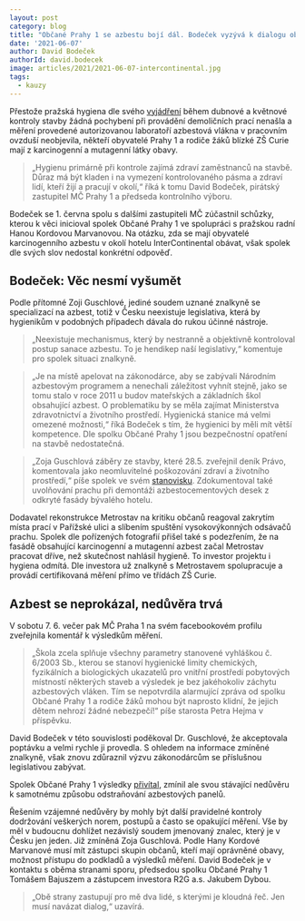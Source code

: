 ```yaml
---
layout: post
category: blog
title: "Občané Prahy 1 se azbestu bojí dál. Bodeček vyzývá k dialogu obou stran"
date: '2021-06-07'
author: David Bodeček
authorId: david.bodecek
image: articles/2021/2021-06-07-intercontinental.jpg
tags:
  - kauzy
---
```


Přestože pražská hygiena dle svého [vyjádření](http://www.hygpraha.cz/dokumenty/informace-k-demolicnim-pracim-na-objektu-byvaleho-hotelu-intercontinental--6096_6096_161_1.html) během dubnové a květnové kontroly stavby žádná pochybení při provádění demoličních prací nenašla a měření provedené autorizovanou laboratoří azbestová vlákna v pracovním ovzduší neobjevila, někteří obyvatelé Prahy 1 a rodiče žáků blízké ZŠ Curie mají z karcinogenní a mutagenní látky obavy. 

> „Hygienu primárně při kontrole zajímá zdraví zaměstnanců na stavbě. Důraz má být kladen i na vymezení kontrolovaného pásma a zdraví lidí, kteří žijí a pracují v okolí,“ říká k tomu David Bodeček, pirátský zastupitel MČ Prahy 1 a předseda kontrolního výboru.

Bodeček se 1. června spolu s dalšími zastupiteli MČ zúčastnil schůzky, kterou k věci inicioval spolek Občané Prahy 1 ve spolupráci s pražskou radní Hanou Kordovou Marvanovou. Na otázku, zda se mají obyvatelé karcinogenního azbestu v okolí hotelu InterContinental obávat, však spolek dle svých slov nedostal konkrétní odpověď.

## Bodeček: Věc nesmí vyšumět

Podle přítomné Zoji Guschlové, jediné soudem uznané znalkyně se specializací na azbest, totiž v Česku neexistuje legislativa, která by hygienikům v podobných případech dávala do rukou účinné nástroje.

> „Neexistuje mechanismus, který by nestranně a objektivně kontroloval postup sanace azbestu. To je hendikep naší legislativy,“ komentuje pro spolek situaci znalkyně.

> „Je na místě apelovat na zákonodárce, aby se zabývali Národním azbestovým programem a nenechali záležitost vyhnít stejně, jako se tomu stalo v roce 2011 u budov mateřských a základních škol obsahující azbest. O problematiku by se měla zajímat Ministerstva zdravotnictví a životního prostředí. Hygienická stanice má velmi omezené možnosti,“ říká Bodeček s tím, že hygienici by měli mít větší kompetence.
Dle spolku Občané Prahy 1 jsou bezpečnostní opatření na stavbě nedostatečná. 

> „Zoja Guschlová záběry ze stavby, které 28.5. zveřejnil deník Právo, komentovala jako neomluvitelné poškozování zdraví a životního prostředí,“ píše spolek ve svém [stanovisku](https://www.obcaneprahy1.cz/stanovisko-spolku-obcane-prahy-1-k-odstranovani-azbestoveho-materialu-z-fasady-byvaleho-hotelu-intercontinental-c318.html). Zdokumentoval také uvolňování prachu při demontáži azbestocementových desek z odkryté fasády bývalého hotelu.

Dodavatel rekonstrukce Metrostav na kritiku občanů reagoval zakrytím místa prací v Pařížské ulici a slíbením spuštění vysokovýkonných odsávačů prachu. Spolek dle pořízených fotografií přišel také s podezřením, že na fasádě obsahující karcinogenní a mutagenní azbest začal Metrostav pracovat dříve, než skutečnost nahlásil hygieně. To investor projektu i hygiena odmítá. Dle investora už znalkyně s Metrostavem spolupracuje a provádí certifikovaná měření přímo ve třídách ZŠ Curie.

## Azbest se neprokázal, nedůvěra trvá

V sobotu 7. 6. večer pak MČ Praha 1 na svém facebookovém profilu zveřejnila komentář k výsledkům měření. 

> „Škola zcela splňuje všechny parametry stanovené vyhláškou č. 6/2003 Sb., kterou se stanoví hygienické limity chemických, fyzikálních a biologických ukazatelů pro vnitřní prostředí pobytových místností některých staveb a výsledek je bez jakéhokoliv záchytu azbestových vláken. Tím se nepotvrdila alarmující zpráva od spolku Občané Prahy 1 a rodiče žáků mohou být naprosto klidní, že jejich dětem nehrozí žádné nebezpečí!“ píše starosta Petra Hejma v příspěvku.

David Bodeček v této souvislosti poděkoval Dr. Guschlové, že akceptovala poptávku a velmi rychle ji provedla. S ohledem na informace zmíněné znalkyně, však znovu zdůraznil výzvu zákonodárcům se příslušnou legislativou zabývat.

Spolek Občané Prahy 1 výsledky [přivítal](https://www.facebook.com/watch/?v=1668023220057356), zmínil ale svou stávající nedůvěru k samotnému způsobu odstraňování azbestových panelů. 

Řešením vzájemné nedůvěry by mohly být další pravidelné kontroly dodržování veškerých norem, postupů a často se opakující měření. Vše by měl v budoucnu dohlížet nezávislý soudem jmenovaný znalec, který je v Česku jen jeden. Již zmíněná Zoja Guschlová. Podle Hany Kordové Marvanové musí mít zástupci skupin občanů, kteří mají oprávněné obavy, možnost přístupu do podkladů a výsledků měření.
David Bodeček je v kontaktu s oběma stranami sporu, předsedou spolku Občané Prahy 1 Tomášem Bajuszem a zástupcem investora R2G a.s. Jakubem Dybou. 

> „Obě strany zastupují pro mě dva lidé, s kterými je kloudná řeč. Jen musí navázat dialog,“ uzavírá.

